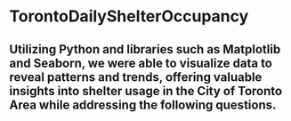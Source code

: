 # TorontoDailyShelterOccupancy

## Utilizing Python and libraries such as Matplotlib and Seaborn, we were able to visualize data to reveal patterns and trends, offering valuable insights into shelter usage in the City of Toronto Area while addressing the following questions.
